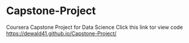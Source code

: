 # Capstone-Project
Coursera Capstone Project for Data Science
Click this link tor view code https://dewald41.github.io/Capstone-Project/

